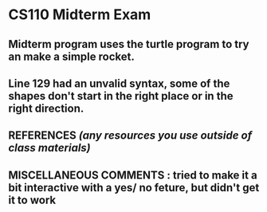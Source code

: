 # CS110 Midterm Exam

## Midterm program uses the turtle program to try an make a simple rocket.

## Line 129 had an unvalid syntax, some of the shapes don't start in the right place or in the right direction.

## REFERENCES *(any resources you use outside of class materials)*

## MISCELLANEOUS COMMENTS : tried to make it a bit interactive with a yes/ no feture, but didn't get it to work